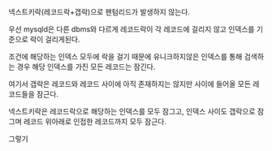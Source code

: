 넥스트키락(레코드락+갭락)으로 팬텀리드가 발생하지 않는다.

우선 mysqld은 다른 dbms와 다르게 레코드락이 각 레코드에 걸리지 않고 인덱스를 기준으로 락이 걸리게된다.

조건에 해당하는 인덱스 모두에 락을 걸기 때문에 유니크하지않은 인덱스를 통해 검색하는 경우 해당 인덱스를 가진 모든 레코드는 잠긴다.

여기서 갭락은 레코드와 레코드 사이에 아직 존재하지는 않지만 사이에 들어올 모든 레코드들을 잠근다.

넥스트키락은 레코드락으로 해당하는 인덱스를 모두 잠그고, 인덱스 사이도 갭락으로 잠그며 레코드 위아래로 인접한 레코드까지 모두 잠근다.

그렇기